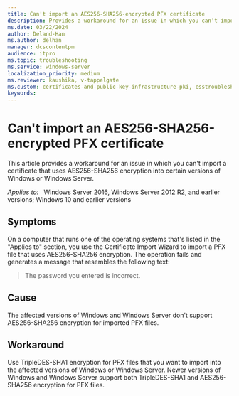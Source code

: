 ```yaml
---
title: Can't import an AES256-SHA256-encrypted PFX certificate
description: Provides a workaround for an issue in which you can't import a certificate that uses AES256-SHA256 encryption into certain versions of Windows or Windows Server.
ms.date: 03/22/2024
author: Deland-Han
ms.author: delhan
manager: dcscontentpm
audience: itpro
ms.topic: troubleshooting
ms.service: windows-server
localization_priority: medium
ms.reviewer: kaushika, v-tappelgate
ms.custom: certificates-and-public-key-infrastructure-pki, csstroubleshoot
keywords: 
---
```


# Can't import an AES256-SHA256-encrypted PFX certificate

This article provides a workaround for an issue in which you can't import a certificate that uses AES256-SHA256 encryption into certain versions of Windows or Windows Server.

_Applies to:_ &nbsp; Windows Server 2016, Windows Server 2012 R2, and earlier versions; Windows 10 and earlier versions

## Symptoms

On a computer that runs one of the operating systems that's listed in the "Applies to" section, you use the Certificate Import Wizard to import a PFX file that uses AES256-SHA256 encryption. The operation fails and generates a message that resembles the following text:

> The password you entered is incorrect.

## Cause

The affected versions of Windows and Windows Server don't support AES256-SHA256 encryption for imported PFX files.

## Workaround

Use TripleDES-SHA1 encryption for PFX files that you want to import into the affected versions of Windows or Windows Server. Newer versions of Windows and Windows Server support both TripleDES-SHA1 and AES256-SHA256 encryption for PFX files.
